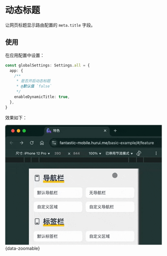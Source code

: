# 动态标题

让网页标题显示路由配置的 `meta.title` 字段。

## 使用

在应用配置中设置：

```ts {2-8}
const globalSettings: Settings.all = {
  app: {
    /**
     * 是否开启动态标题
     * @默认值 `false`
     */
    enableDynamicTitle: true,
  },
}
```

效果如下：

![](/dynamic-title.gif){data-zoomable}
